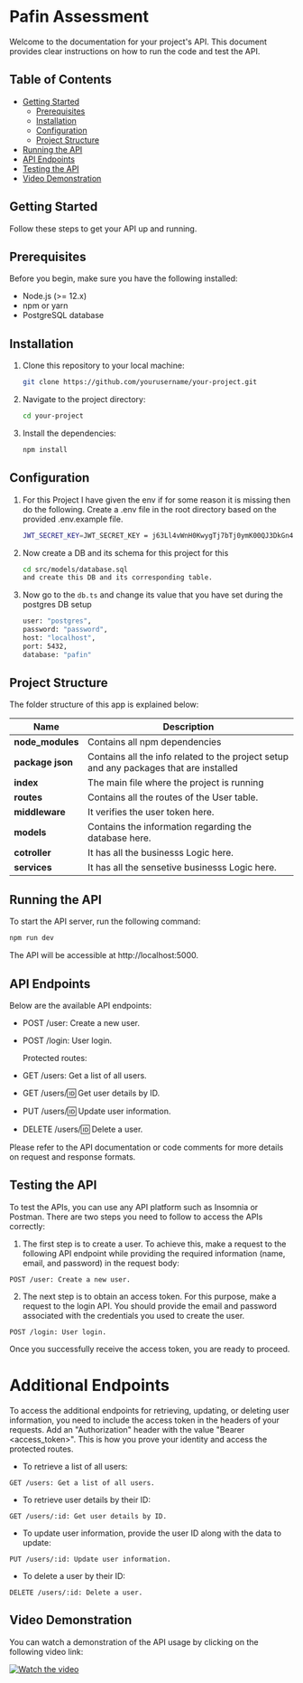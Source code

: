 # Pafin Assessment

Welcome to the documentation for your project's API. This document provides clear instructions on how to run the code and test the API.

## Table of Contents

- [Getting Started](#getting-started)
  - [Prerequisites](#prerequisites)
  - [Installation](#installation)
  - [Configuration](#configuration)
  - [Project Structure](#project-structure)
- [Running the API](#running-the-api)
- [API Endpoints](#api-endpoints)
- [Testing the API](#testing-the-api)
- [Video Demonstration](#video-demonstration)

## Getting Started

Follow these steps to get your API up and running.

## Prerequisites

Before you begin, make sure you have the following installed:

- Node.js (>= 12.x)
- npm or yarn
- PostgreSQL database

## Installation

1. Clone this repository to your local machine:

   ```bash
   git clone https://github.com/yourusername/your-project.git
   ```

2. Navigate to the project directory:

   ```bash
   cd your-project
   ```

3. Install the dependencies:

   ```bash
   npm install
   ```

## Configuration

1. For this Project I have given the env if for some reason it is missing then do the following.
   Create a .env file in the root directory based on the provided .env.example file.

   ```bash
   JWT_SECRET_KEY=JWT_SECRET_KEY = j63Ll4vWnH0KwygTj7bTj0ymK00QJ3DkGn4h6UFqwMNOFYMgjAWERDIQ2Ma5YA36tatzVyB54UvRNqHQ6mbOCbZZIrGvAG4w1JzDvohIDN5A27zGOZ4FOtG6jjofgpAo4jxeujzKPcdUfXGhDx4wdZXSwmQMGiLoce8XrLdcD25WjjQN3O4UJXNVxQHz7ME8BAqGuMkYuhTvixorC5uK5igv9h3eunUXUw43szPwPWGNq3G6W7wO6RBqjTi0k5HB

   ```

2. Now create a DB and its schema for this project for this

   ```bash
   cd src/models/database.sql
   and create this DB and its corresponding table.

   ```

3. Now go to the `db.ts` and change its value that you have set during the postgres DB setup

   ```bash
   user: "postgres",
   password: "password",
   host: "localhost",
   port: 5432,
   database: "pafin"
   ```

## Project Structure

The folder structure of this app is explained below:

| Name             | Description                                                                            |
| ---------------- | -------------------------------------------------------------------------------------- |
| **node_modules** | Contains all npm dependencies                                                          |
| **package json** | Contains all the info related to the project setup and any packages that are installed |
| **index**        | The main file where the project is running                                             |
| **routes**       | Contains all the routes of the User table.                                             |
| **middleware**   | It verifies the user token here.                                                       |
| **models**       | Contains the information regarding the database here.                                  |
| **cotroller**    | It has all the businesss Logic here.                                                   |
| **services**     | It has all the sensetive businesss Logic here.                                         |

## Running the API

To start the API server, run the following command:

```bash
npm run dev
```

The API will be accessible at
http://localhost:5000.

## API Endpoints

Below are the available API endpoints:

- POST /user: Create a new user.
- POST /login: User login.

  Protected routes:

- GET /users: Get a list of all users.
- GET /users/:id: Get user details by ID.
- PUT /users/:id: Update user information.
- DELETE /users/:id: Delete a user.

Please refer to the API documentation or code comments for more details on request and response formats.

## Testing the API

To test the APIs, you can use any API platform such as Insomnia or Postman. There are two steps you need to follow to access the APIs correctly:

1. The first step is to create a user. To achieve this, make a request to the following API endpoint while providing the required information (name, email, and password) in the request body:

```
POST /user: Create a new user.
```

2. The next step is to obtain an access token. For this purpose, make a request to the login API. You should provide the email and password associated with the credentials you used to create the user.

```
POST /login: User login.
```

Once you successfully receive the access token, you are ready to proceed.

# Additional Endpoints

To access the additional endpoints for retrieving, updating, or deleting user information, you need to include the access token in the headers of your requests. Add an "Authorization" header with the value "Bearer <access_token>". This is how you prove your identity and access the protected routes.

- To retrieve a list of all users:

```
GET /users: Get a list of all users.
```

- To retrieve user details by their ID:

```
GET /users/:id: Get user details by ID.
```

- To update user information, provide the user ID along with the data to update:

```
PUT /users/:id: Update user information.
```

- To delete a user by their ID:

```
DELETE /users/:id: Delete a user.
```

## Video Demonstration

You can watch a demonstration of the API usage by clicking on the following video link:

[![Watch the video](https://cdn.loom.com/sessions/thumbnails/fcf70f5c4d5a4a6ea86051ef323e894a-with-play.gif)](https://www.loom.com/share/fcf70f5c4d5a4a6ea86051ef323e894a)
